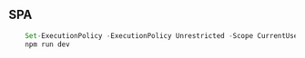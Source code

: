 ## SPA

```javascript
    Set-ExecutionPolicy -ExecutionPolicy Unrestricted -Scope CurrentUser
    npm run dev
```
